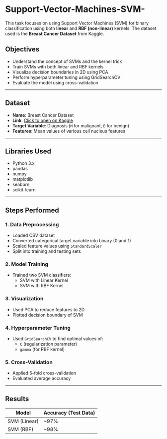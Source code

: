 # Support-Vector-Machines-SVM-
This task focuses on using Support Vector Machines (SVM) for binary classification using both **linear** and **RBF (non-linear)** kernels. The dataset used is the **Breast Cancer Dataset** from Kaggle.

## Objectives
- Understand the concept of SVMs and the kernel trick
- Train SVMs with both linear and RBF kernels
- Visualize decision boundaries in 2D using PCA
- Perform hyperparameter tuning using GridSearchCV
- Evaluate the model using cross-validation

---

## Dataset
- **Name**: Breast Cancer Dataset
- **Link**: [Click to open on Kaggle](https://www.kaggle.com/datasets/yasserh/breast-cancer-dataset)
- **Target Variable**: Diagnosis (`M` for malignant, `B` for benign)
- **Features**: Mean values of various cell nucleus features

---

## Libraries Used
- Python 3.x
- pandas
- numpy
- matplotlib
- seaborn
- scikit-learn

---

## Steps Performed

### 1. Data Preprocessing
- Loaded CSV dataset
- Converted categorical target variable into binary (0 and 1)
- Scaled feature values using `StandardScaler`
- Split into training and testing sets

### 2. Model Training
- Trained two SVM classifiers:
  - SVM with Linear Kernel
  - SVM with RBF Kernel

### 3. Visualization
- Used PCA to reduce features to 2D
- Plotted decision boundary of SVM

### 4. Hyperparameter Tuning
- Used `GridSearchCV` to find optimal values of:
  - `C` (regularization parameter)
  - `gamma` (for RBF kernel)

### 5. Cross-Validation
- Applied 5-fold cross-validation
- Evaluated average accuracy

---

## Results

| Model           | Accuracy (Test Data) |
|----------------|----------------------|
| SVM (Linear)   | ~97%                 |
| SVM (RBF)      | ~98%                 |

